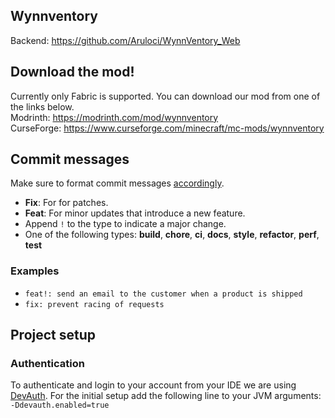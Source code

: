 ## Wynnventory
Backend: https://github.com/Aruloci/WynnVentory_Web

## Download the mod!
Currently only Fabric is supported. You can download our mod from one of the links below.<br/>
Modrinth: https://modrinth.com/mod/wynnventory<br/>
CurseForge: https://www.curseforge.com/minecraft/mc-mods/wynnventory

## Commit messages
Make sure to format commit messages [accordingly](https://www.conventionalcommits.org/en/v1.0.0/#summary).
- **Fix**: For for patches.
- **Feat**: For minor updates that introduce a new feature.
- Append `!` to the type to indicate a major change.
- One of the following types: **build**, **chore**, **ci**, **docs**, **style**, **refactor**, **perf**, **test**
### Examples
- `feat!: send an email to the customer when a product is shipped`
- `fix: prevent racing of requests`

## Project setup
### Authentication
To authenticate and login to your account from your IDE we are using [DevAuth](https://github.com/DJtheRedstoner/DevAuth).
For the initial setup add the following line to your JVM arguments:<br/>
`-Ddevauth.enabled=true`

